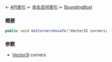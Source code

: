 ← [API索引](Api-Index) ← [命名空间索引](Namespace-Index) ← [BoundingBoxI](VRageMath.BoundingBoxI)

### 概要

```csharp
public void GetCornersUnsafe(*Vector3I corners)
```

### 参数

* [Vector3I](VRageMath.Vector3I) corners
